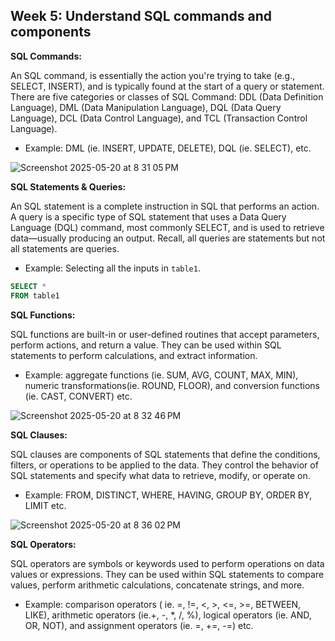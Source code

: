 <h2>Week 5: Understand SQL commands and components</h2>

<b>SQL Commands:</b>
<p>An SQL command, is essentially the action you're trying to take (e.g., SELECT, INSERT), and is typically found at the start of a query or statement. There are five categories or classes of SQL Command: DDL (Data Definition Language), DML (Data Manipulation Language), DQL (Data Query Language), DCL (Data Control Language), and TCL (Transaction Control Language). 
</p>
<ul><li>Example: DML (ie. INSERT, UPDATE, DELETE), DQL (ie. SELECT), etc.</li></ul>

![Screenshot 2025-05-20 at 8 31 05 PM](https://github.com/user-attachments/assets/43639ac5-8b4b-40eb-85de-9059724566cb)

<b>SQL Statements & Queries:</b>
<p>An SQL statement is a complete instruction in SQL that performs an action. A query is a specific type of SQL statement that uses a Data Query Language (DQL) command, most commonly SELECT, and is used to retrieve data—usually producing an output. Recall, all queries are statements but not all statements are queries.</p> 

<ul><li>Example: Selecting all the inputs in <code>table1</code>.</li></ul>
  
```sql
SELECT *
FROM table1
```



<b>SQL Functions:</b>
<p>SQL functions are built-in or user-defined routines that accept parameters, perform actions, and return a value. They can be used within SQL statements to perform calculations, and extract information.</p>
<ul><li>Example: aggregate functions (ie. SUM, AVG, COUNT, MAX, MIN), numeric transformations(ie. ROUND, FLOOR), and conversion functions (ie. CAST, CONVERT) etc.</li></ul>

![Screenshot 2025-05-20 at 8 32 46 PM](https://github.com/user-attachments/assets/f86d8b3e-bdbf-452e-b1ba-4e153039c93e)


<b>SQL Clauses:</b>
<p>SQL clauses are components of SQL statements that define the conditions, filters, or operations to be applied to the data. They control the behavior of SQL statements and specify what data to retrieve, modify, or operate on.</p>
<ul><li>Example: FROM, DISTINCT, WHERE, HAVING, GROUP BY, ORDER BY, LIMIT etc. </li></ul>

![Screenshot 2025-05-20 at 8 36 02 PM](https://github.com/user-attachments/assets/27f3c716-a71b-461e-9869-453c70bae40c)


<b>SQL Operators:</b>
<p>SQL operators are symbols or keywords used to perform operations on data values or expressions. They can be used within SQL statements to compare values, perform arithmetic calculations, concatenate strings, and more.</p>
<ul><li>Example: comparison operators ( ie. =, !=, <, >, <=, >=, BETWEEN, LIKE), arithmetic operators (ie.+, -, *, /, %), logical operators (ie. AND, OR, NOT), and assignment operators (ie. =, +=, -=) etc.</li></ul>

